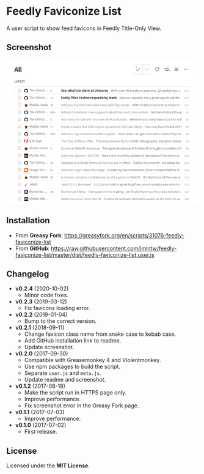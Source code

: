 # Feedly Faviconize List

A user script to show feed favicons in Feedly Title-Only View.

## Screenshot

![Screenshot](https://raw.githubusercontent.com/jmlntw/feedly-faviconize-list/master/screenshot.png)

## Installation

* From **Greasy Fork**: <https://greasyfork.org/en/scripts/31076-feedly-faviconize-list>
* From **GitHub**: <https://raw.githubusercontent.com/jmlntw/feedly-faviconize-list/master/dist/feedly-faviconize-list.user.js>

## Changelog

* **v0.2.4** (2020-10-02)
  * Minor code fixes.
* **v0.2.3** (2019-03-12)
  * Fix favicons loading error.
* **v0.2.2** (2019-01-04)
  * Bump to the correct version.
* **v0.2.1** (2018-09-11)
  * Change favicon class name from snake case to kebab case.
  * Add GitHub installation link to readme.
  * Update screenshot.
* **v0.2.0** (2017-09-30)
  * Compatible with Greasemonkey 4 and Violentmonkey.
  * Use npm packages to build the script.
  * Separate `user.js` and `meta.js`.
  * Update readme and screenshot.
* **v0.1.2** (2017-08-18)
  * Make the script run in HTTPS page only.
  * Improve performance.
  * Fix screenshot error in the Greasy Fork page.
* **v0.1.1** (2017-07-03)
  * Improve performance.
* **v0.1.0** (2017-07-02)
  * First release.

## License

Licensed under the **MIT License**.
